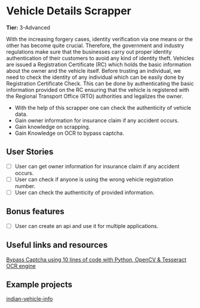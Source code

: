 # Vehicle Details Scrapper

**Tier:** 3-Advanced

With the increasing forgery cases, identity verification via one means or the other has become quite crucial. Therefore, the government and industry regulations make sure that the businesses carry out proper identity authentication of their customers to avoid any kind of identity theft. Vehicles are issued a Registration Certificate (RC) which holds the basic information about the owner and the vehicle itself. Before trusting an individual, we need to check the identity of any individual which can be easily done by Registration Certificate Check. This can be done by authenticating the basic information provided on the RC ensuring that the vehicle is registered with the Regional Transport Office (RTO) authorities and legalizes the owner.

- With the help of this scrapper one can check the authenticity of vehicle data.
- Gain owner information for insurance claim if any accident occurs.
- Gain knowledge on scrapping.
- Gain Knowledge on OCR to bypass captcha.

## User Stories

-   [ ] User can get owner information for insurance claim if any accident occurs.
-   [ ] User can check if anyone is using the wrong vehicle registration number.
-   [ ] User can check the authenticity of provided information.

## Bonus features

-   [ ] User can create an api and use it for multiple applications.

## Useful links and resources

[Bypass Captcha using 10 lines of code with Python, OpenCV & Tesseract OCR engine](https://gist.github.com/christianroman/5679049)

## Example projects

[indian-vehicle-info](https://github.com/fatalcoder524/indian-vehicle-info)
